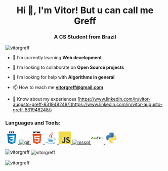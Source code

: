 <h1 align="center">Hi 👋, I'm Vitor! But u can call me Greff</h1>
<h3 align="center">A CS Student from Brazil</h3>

<p align="left"> <img src="https://komarev.com/ghpvc/?username=vitorgreff&label=Profile%20views&color=0e75b6&style=flat" alt="vitorgreff" /> </p>

- 🌱 I’m currently learning **Web development**

- 👯 I’m looking to collaborate on **Open Source projects**

- 🤝 I’m looking for help with **Algorithms in general**

- 📫 How to reach me **vitorgreff@gmail.com**

- 📄 Know about my experiences [https://www.linkedin.com/in/vitor-augusto-greff-831948248/](https://www.linkedin.com/in/vitor-augusto-greff-831948248/)


<h3 align="left">Languages and Tools:</h3>
<p align="left"> <a href="https://www.w3schools.com/css/" target="_blank" rel="noreferrer"> <img src="https://raw.githubusercontent.com/devicons/devicon/master/icons/css3/css3-original-wordmark.svg" alt="css3" width="40" height="40"/> </a> <a href="https://git-scm.com/" target="_blank" rel="noreferrer"> <img src="https://www.vectorlogo.zone/logos/git-scm/git-scm-icon.svg" alt="git" width="40" height="40"/> </a> <a href="https://www.w3.org/html/" target="_blank" rel="noreferrer"> <img src="https://raw.githubusercontent.com/devicons/devicon/master/icons/html5/html5-original-wordmark.svg" alt="html5" width="40" height="40"/> </a> <a href="https://www.java.com" target="_blank" rel="noreferrer"> <img src="https://raw.githubusercontent.com/devicons/devicon/master/icons/java/java-original.svg" alt="java" width="40" height="40"/> </a> <a href="https://developer.mozilla.org/en-US/docs/Web/JavaScript" target="_blank" rel="noreferrer"> <img src="https://raw.githubusercontent.com/devicons/devicon/master/icons/javascript/javascript-original.svg" alt="javascript" width="40" height="40"/> </a> <a href="https://www.microsoft.com/en-us/sql-server" target="_blank" rel="noreferrer"> <img src="https://www.svgrepo.com/show/303229/microsoft-sql-server-logo.svg" alt="mssql" width="40" height="40"/> </a> <a href="https://nodejs.org" target="_blank" rel="noreferrer"> <img src="https://raw.githubusercontent.com/devicons/devicon/master/icons/nodejs/nodejs-original-wordmark.svg" alt="nodejs" width="40" height="40"/> </a> <a href="https://www.python.org" target="_blank" rel="noreferrer"> <img src="https://raw.githubusercontent.com/devicons/devicon/master/icons/python/python-original.svg" alt="python" width="40" height="40"/> </a> </p>

<p><img align="left" src="https://github-readme-stats.vercel.app/api/top-langs?username=vitorgreff&show_icons=true&locale=en&layout=compact" alt="vitorgreff" /></p>

<p>&nbsp;<img align="center" src="https://github-readme-stats.vercel.app/api?username=vitorgreff&show_icons=true&locale=en" alt="vitorgreff" /></p>

<p><img align="center" src="https://github-readme-streak-stats.herokuapp.com/?user=vitorgreff&" alt="vitorgreff" /></p>
